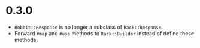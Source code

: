 # 0.3.0

* `Hobbit::Response` is no longer a subclass of `Rack::Response`.
* Forward `#map` and `#use` methods to `Rack::Builder` instead of define these
methods.
